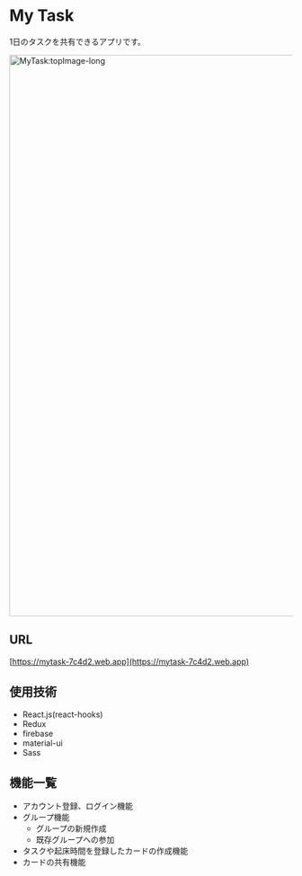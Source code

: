 # My Task

1日のタスクを共有できるアプリです。

<img width="1000px" alt="MyTask:topImage-long" src="https://user-images.githubusercontent.com/68856311/104694003-e4f08b80-574d-11eb-99eb-ee980c8eb221.png">

## URL

[https://mytask-7c4d2.web.app](https://mytask-7c4d2.web.app)

## 使用技術

- React.js(react-hooks)
- Redux
- firebase
- material-ui
- Sass

## 機能一覧
- アカウント登録、ログイン機能
- グループ機能
  - グループの新規作成
  - 既存グループへの参加
- タスクや起床時間を登録したカードの作成機能
- カードの共有機能
